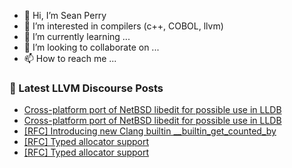 - 👋 Hi, I’m Sean Perry
- 👀 I’m interested in compilers (c++, COBOL, llvm)
- 🌱 I’m currently learning ...
- 💞️ I’m looking to collaborate on ...
- 📫 How to reach me ...

<!---
s66perry/s66perry is a ✨ special ✨ repository because its `README.md` (this file) appears on your GitHub profile.
You can click the Preview link to take a look at your changes.
--->
### 📕 Latest LLVM Discourse Posts

<!-- DISCOURSE-LLVM:START -->
- [Cross-platform port of NetBSD libedit for possible use in LLDB](https://discourse.llvm.org/t/cross-platform-port-of-netbsd-libedit-for-possible-use-in-lldb/80998#post_2)
- [Cross-platform port of NetBSD libedit for possible use in LLDB](https://discourse.llvm.org/t/cross-platform-port-of-netbsd-libedit-for-possible-use-in-lldb/80998#post_1)
- [[RFC] Introducing new Clang builtin __builtin_get_counted_by](https://discourse.llvm.org/t/rfc-introducing-new-clang-builtin-builtin-get-counted-by/80836?page=2#post_34)
- [[RFC] Typed allocator support](https://discourse.llvm.org/t/rfc-typed-allocator-support/79720?page=2#post_23)
- [[RFC] Typed allocator support](https://discourse.llvm.org/t/rfc-typed-allocator-support/79720?page=2#post_22)
<!-- DISCOURSE-LLVM:END -->
